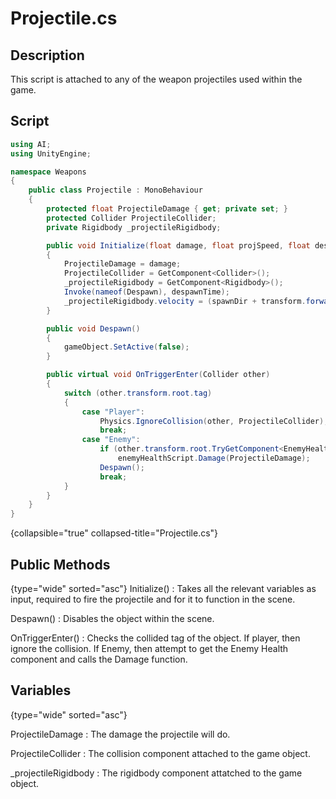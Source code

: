 # Projectile.cs
<show-structure depth="2" />

## Description

This script is attached to any of the weapon projectiles used within the game.

## Script
```C#
using AI;
using UnityEngine;

namespace Weapons
{
    public class Projectile : MonoBehaviour
    {
        protected float ProjectileDamage { get; private set; }
        protected Collider ProjectileCollider;
        private Rigidbody _projectileRigidbody;

        public void Initialize(float damage, float projSpeed, float despawnTime, Vector3 spawnDir)
        {
            ProjectileDamage = damage;
            ProjectileCollider = GetComponent<Collider>();
            _projectileRigidbody = GetComponent<Rigidbody>();
            Invoke(nameof(Despawn), despawnTime);
            _projectileRigidbody.velocity = (spawnDir + transform.forward) * projSpeed;
        }

        public void Despawn()
        {
            gameObject.SetActive(false);
        }

        public virtual void OnTriggerEnter(Collider other)
        {
            switch (other.transform.root.tag)
            {
                case "Player":
                    Physics.IgnoreCollision(other, ProjectileCollider);
                    break;
                case "Enemy":
                    if (other.transform.root.TryGetComponent<EnemyHealth>(out var enemyHealthScript))
                        enemyHealthScript.Damage(ProjectileDamage);
                    Despawn();
                    break;
            }
        }
    }
}
```
{collapsible="true" collapsed-title="Projectile.cs"}

## Public Methods
{type="wide" sorted="asc"}
Initialize()
: Takes all the relevant variables as input, required to fire the projectile and for it to function in the scene.

Despawn()
: Disables the object within the scene.

OnTriggerEnter()
: Checks the collided tag of the object.
If player, then ignore the collision.
If Enemy, then attempt to get the Enemy Health component and calls the Damage function.

## Variables
{type="wide" sorted="asc"}

ProjectileDamage
: The damage the projectile will do.

ProjectileCollider
: The collision component attached to the game object.

_projectileRigidbody
: The rigidbody component attatched to the game object.